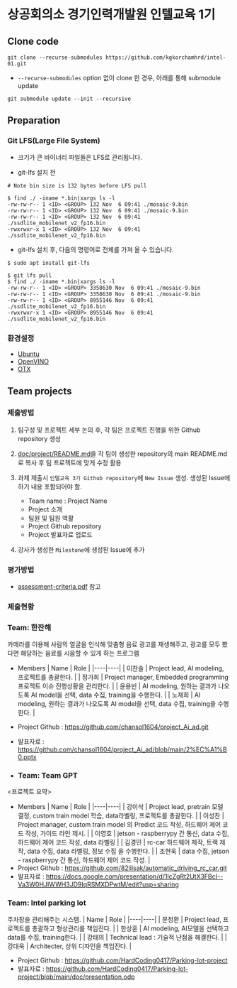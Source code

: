 # 상공회의소 경기인력개발원 인텔교육 1기

## Clone code 

```shell
git clone --recurse-submodules https://github.com/kgkorchamhrd/intel-01.git
```

* `--recurse-submodules` option 없이 clone 한 경우, 아래를 통해 submodule update

```shell
git submodule update --init --recursive
```

## Preparation

### Git LFS(Large File System)

* 크기가 큰 바이너리 파일들은 LFS로 관리됩니다.

* git-lfs 설치 전

```shell
# Note bin size is 132 bytes before LFS pull

$ find ./ -iname *.bin|xargs ls -l
-rw-rw-r-- 1 <ID> <GROUP> 132 Nov  6 09:41 ./mosaic-9.bin
-rw-rw-r-- 1 <ID> <GROUP> 132 Nov  6 09:41 ./mosaic-9.bin
-rw-rw-r-- 1 <ID> <GROUP> 132 Nov  6 09:41 ./ssdlite_mobilenet_v2_fp16.bin
-rwxrwxr-x 1 <ID> <GROUP> 132 Nov  6 09:41 ./ssdlite_mobilenet_v2_fp16.bin
```

* git-lfs 설치 후, 다음의 명령어로 전체를 가져 올 수 있습니다.

```shell
$ sudo apt install git-lfs

$ git lfs pull
$ find ./ -iname *.bin|xargs ls -l
-rw-rw-r-- 1 <ID> <GROUP> 3358630 Nov  6 09:41 ./mosaic-9.bin
-rw-rw-r-- 1 <ID> <GROUP> 3358630 Nov  6 09:41 ./mosaic-9.bin
-rw-rw-r-- 1 <ID> <GROUP> 8955146 Nov  6 09:41 ./ssdlite_mobilenet_v2_fp16.bin
-rwxrwxr-x 1 <ID> <GROUP> 8955146 Nov  6 09:41 ./ssdlite_mobilenet_v2_fp16.bin
```

### 환경설정

* [Ubuntu](./doc/environment/ubuntu.md)
* [OpenVINO](./doc/environment/openvino.md)
* [OTX](./doc/environment/otx.md)

## Team projects

### 제출방법

1. 팀구성 및 프로젝트 세부 논의 후, 각 팀은 프로젝트 진행을 위한 Github repository 생성

2. [doc/project/README.md](./doc/project/README.md)을 각 팀이 생성한 repository의 main README.md로 복사 후 팀 프로젝트에 맞게 수정 활용

3. 과제 제출시 `인텔교육 3기 Github repository`에 `New Issue` 생성. 생성된 Issue에 하기 내용 포함되어야 함.

    * Team name : Project Name
    * Project 소개
    * 팀원 및 팀원 역활
    * Project Github repository
    * Project 발표자료 업로드

4. 강사가 생성한 `Milestone`에 생성된 Issue에 추가 

### 평가방법

* [assessment-criteria.pdf](./doc/project/assessment-criteria.pdf) 참고

### 제출현황

### Team: 한잔해
카메라를 이용해 사람의 얼굴을 인식해 맞춤형 음료 광고를 재생해주고, 광고를 모두 봤다면 해당하는 음료를 시음할 수 있게 하는 프로그램
* Members
  | Name | Role |
  |----|----|
  | 이찬솔 | Project lead, AI modeling, 프로젝트를 총괄한다. |
  | 정가희 | Project manager, Embedded programming 프로젝트 이슈 진행상황을 관리한다. |
  | 윤용빈 | AI modeling, 원하는 결과가 나오도록 AI model을 선택, data 수집, training을 수행한다. |
  | 노재희 | AI modeling, 원하는 결과가 나오도록 AI model을 선택, data 수집, training을 수행한다. |
* Project Github : https://github.com/chansol1604/project_Ai_ad.git
* 발표자료 : https://github.com/chansol1604/project_Ai_ad/blob/main/2%EC%A1%B0.pptx

* ### Team: Team GPT
<프로젝트 요약>
* Members
  | Name | Role |
  |----|----|
  | 강이삭 | Project lead, pretrain 모델 결정, custom train model 학습, data라벨링, 프로젝트를 총괄한다. |
  | 이성찬 | Project manager, custom train model 의 Predict 코드 작성, 하드웨어 제어 코드 작성, 가이드 라인 제시. |
  | 이영호 | jetson - raspberrypy 간 통신, data 수집, 하드웨어 제어 코드 작성, data 라벨링 |
  | 김경민 | rc-car 하드웨어 제작, 트랙 제작, data 수집, data 라벨링, 정보 수집 을 수행한다. |
  | 조현욱 | data 수집, jetson - raspberrypy 간 통신, 하드웨어 제어 코드 작성. |
* Project Github : https://github.com/82lilsak/automatic_driving_rc_car.git
* 발표자료 : https://docs.google.com/presentation/d/1lcZgRt2UtX3FBcI--Va3W0HJIWWH3JD9IqRSMXDPwtM/edit?usp=sharing

### Team: Intel parking lot
주차장을 관리해주는 시스템.
  | Name | Role |
  |----|----|
  | 문정환 | Project lead, 프로젝트를 총괄하고 형상관리를 책임진다. |
  | 한상훈 | AI modeling, AI모델을 선택하고 data를 수집, training한다. |
  | 강태의 | Technical lead : 기술적 난점을 해결한다. |
  | 강대욱 | Architecter, 상위 디자인을 책임진다. |
* Project Github : https://github.com/HardCoding0417/Parking-lot-project
* 발표자료 : https://github.com/HardCoding0417/Parking-lot-project/blob/main/doc/presentation.odp
